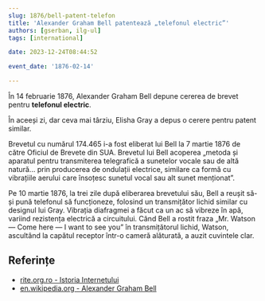 ```yaml
---
slug: 1876/bell-patent-telefon
title: 'Alexander Graham Bell patentează „telefonul electric”'
authors: [gserban, ilg-ul]
tags: [international]

date: 2023-12-24T08:44:52

event_date: '1876-02-14'

---
```


În 14 februarie 1876, Alexander Graham Bell depune cererea de
brevet pentru **telefonul electric**.

<!-- truncate -->

În aceeși zi, dar ceva mai târziu, Elisha Gray a depus o cerere pentru
patent similar.

Brevetul cu numărul 174.465 i-a fost eliberat lui Bell la 7 martie 1876
de către Oficiul de Brevete din SUA. Brevetul lui Bell acoperea „metoda
și aparatul pentru transmiterea telegrafică a sunetelor vocale sau de
altă natură... prin producerea de ondulații electrice, similare ca
formă cu vibrațiile aerului care însoțesc sunetul vocal sau alt
sunet menționat”.

Pe 10 martie 1876, la trei zile după eliberarea brevetului său,
Bell a reușit să-și pună telefonul să funcționeze, folosind un
transmițător lichid similar cu designul lui Gray. Vibrația diafragmei
a făcut ca un ac să vibreze în apă, variind rezistența electrică
a circuitului. Când Bell a rostit fraza „Mr. Watson — Come here —
I want to see you” în transmițătorul lichid, Watson, ascultând
la capătul receptor într-o cameră alăturată, a auzit cuvintele clar.

## Referințe

- [rite.org.ro - Istoria Internetului](https://rite.org.ro/istoria-internetului/)
- [en.wikipedia.org - Alexander Graham Bell](https://en.wikipedia.org/wiki/Alexander_Graham_Bell#The_telephone)
